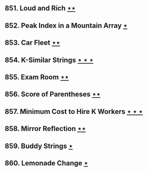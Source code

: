 ## 851. Loud and Rich [$\star\star$](https://leetcode.com/problems/loud-and-rich)

## 852. Peak Index in a Mountain Array [$\star$](https://leetcode.com/problems/peak-index-in-a-mountain-array)

## 853. Car Fleet [$\star\star$](https://leetcode.com/problems/car-fleet)

## 854. K-Similar Strings [$\star\star\star$](https://leetcode.com/problems/k-similar-strings)

## 855. Exam Room [$\star\star$](https://leetcode.com/problems/exam-room)

## 856. Score of Parentheses [$\star\star$](https://leetcode.com/problems/score-of-parentheses)

## 857. Minimum Cost to Hire K Workers [$\star\star\star$](https://leetcode.com/problems/minimum-cost-to-hire-k-workers)

## 858. Mirror Reflection [$\star\star$](https://leetcode.com/problems/mirror-reflection)

## 859. Buddy Strings [$\star$](https://leetcode.com/problems/buddy-strings)

## 860. Lemonade Change [$\star$](https://leetcode.com/problems/lemonade-change)
